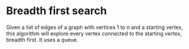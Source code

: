 # Breadth first search

Given a list of edges of a graph with vertices 1 to n and a starting vertex, this algorithm will explore every vertex connected to the starting vertex, breadth first.
It uses a queue.
